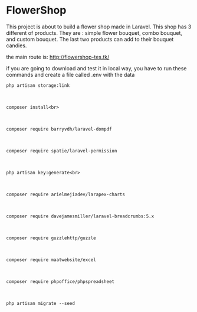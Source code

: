 # FlowerShop
This project is about to build  a flower shop made in Laravel. This shop has 3 different of products. They are : simple flower bouquet, combo bouquet, and custom bouquet. The last two products can add to their bouquet candies.

the main route is: 
http://flowershop-tes.tk/

if you are going to download and test it in local way, you have  to run these commands and create a file called .env with the data


    php artisan storage:link
<br>

    composer install<br>
<br>

    composer require barryvdh/laravel-dompdf
<br>


    composer require spatie/laravel-permission
<br>


    php artisan key:generate<br>
<br>

    composer require arielmejiadev/larapex-charts
<br>


    composer require davejamesmiller/laravel-breadcrumbs:5.x
<br>


    composer require guzzlehttp/guzzle
<br>


    composer require maatwebsite/excel
<br>


    composer require phpoffice/phpspreadsheet
<br>



    php artisan migrate --seed
<br>

